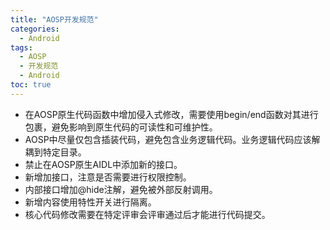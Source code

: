 ```yaml
---
title: "AOSP开发规范"
categories:
  - Android
tags:
  - AOSP
  - 开发规范
  - Android
toc: true
---
```


* 在AOSP原生代码函数中增加侵入式修改，需要使用begin/end函数对其进行包裹，避免影响到原生代码的可读性和可维护性。
* AOSP中尽量仅包含插装代码，避免包含业务逻辑代码。业务逻辑代码应该解耦到特定目录。
* 禁止在AOSP原生AIDL中添加新的接口。
* 新增加接口，注意是否需要进行权限控制。
* 内部接口增加@hide注解，避免被外部反射调用。
* 新增内容使用特性开关进行隔离。
* 核心代码修改需要在特定评审会评审通过后才能进行代码提交。
